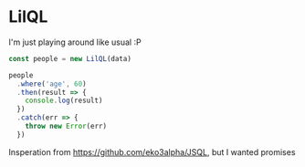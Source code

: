# LilQL

I'm just playing around like usual :P

```js
const people = new LilQL(data)

people
  .where('age', 60)
  .then(result => {
    console.log(result)
  })
  .catch(err => {
    throw new Error(err)
  })
```

Insperation from https://github.com/eko3alpha/JSQL, but I wanted promises
